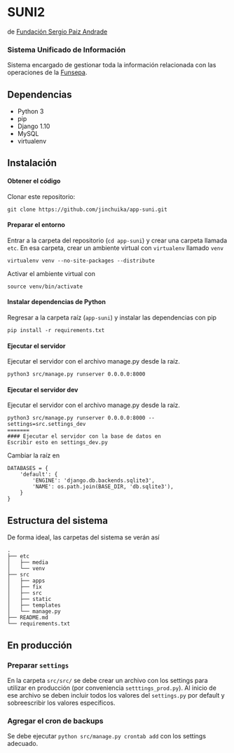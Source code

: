 SUNI2
=====
de [Fundación Sergio Paiz Andrade](http://funsepa.org/)

### Sistema Unificado de Información

Sistema encargado de gestionar toda la información relacionada con las operaciones de la [Funsepa](http://funsepa.org/).

## Dependencias

- Python 3
- pip
- Django 1.10
- MySQL
- virtualenv

## Instalación

#### Obtener el código
Clonar este repositorio:
```
git clone https://github.com/jinchuika/app-suni.git
```

#### Preparar el entorno
Entrar a la carpeta del repositorio (`cd app-suni`) y crear una carpeta llamada `etc`. En esa carpeta, crear un ambiente virtual con `virtualenv` llamado `venv`
```
virtualenv venv --no-site-packages --distribute
```
Activar el ambiente virtual con
```
source venv/bin/activate
```

#### Instalar dependencias de Python
Regresar a la carpeta raíz (`app-suni`) y instalar las dependencias con pip
```
pip install -r requirements.txt
```

#### Ejecutar el servidor
Ejecutar el servidor con el archivo manage.py desde la raíz.
```
python3 src/manage.py runserver 0.0.0.0:8000
```

#### Ejecutar el servidor dev
Ejecutar el servidor con el archivo manage.py desde la raíz.
```
python3 src/manage.py runserver 0.0.0.0:8000 --settings=src.settings_dev
=======
#### Ejecutar el servidor con la base de datos en
Escribir esto en settings_dev.py
```
Cambiar la raíz en
```
DATABASES = {
    'default': {
        'ENGINE': 'django.db.backends.sqlite3',
        'NAME': os.path.join(BASE_DIR, 'db.sqlite3'),
    }
}
```

## Estructura del sistema
De forma ideal, las carpetas del sistema se verán así

```
.
├── etc
│   ├── media
│   └── venv
├── src
│   ├── apps
│   ├── fix
│   ├── src
│   ├── static
│   ├── templates
│   └── manage.py
├── README.md
└── requirements.txt
```
## En producción

### Preparar `settings`
En la carpeta `src/src/` se debe crear un archivo con los settings para utilizar en producción (por conveniencia `setttings_prod.py`). Al inicio de ese archivo se deben incluir todos los valores del `settings.py` por default y sobreescribir los valores específicos.

### Agregar el cron de backups
Se debe ejecutar `python src/manage.py crontab add` con los settings adecuado.